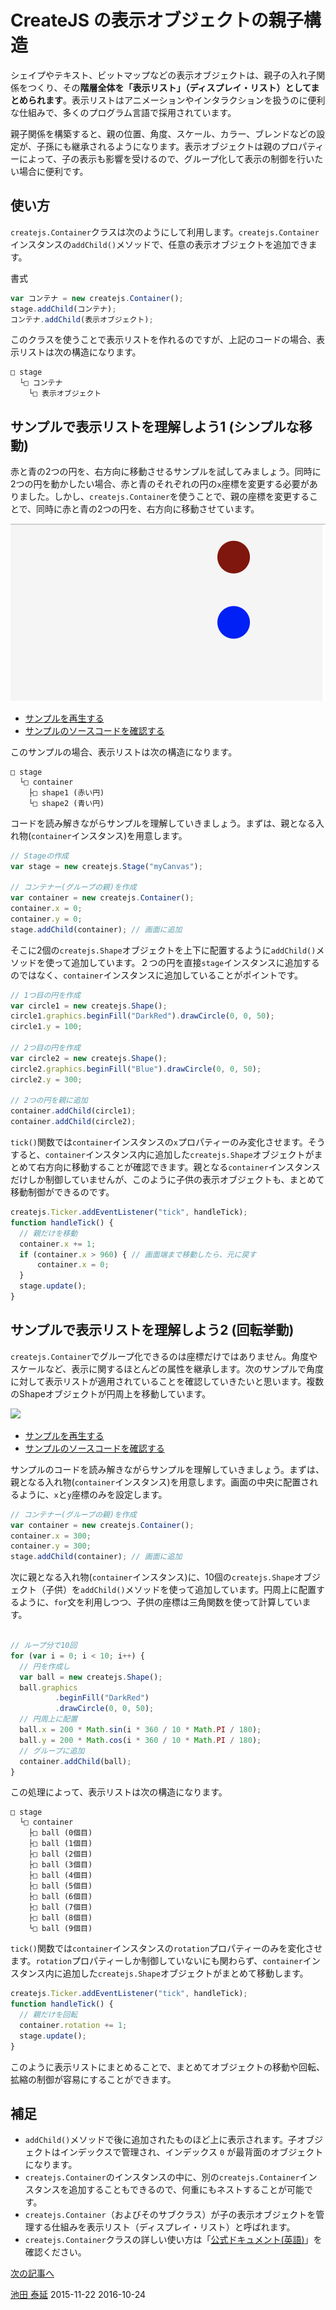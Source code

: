 # CreateJS の表示オブジェクトの親子構造

シェイプやテキスト、ビットマップなどの表示オブジェクトは、親子の入れ子関係をつくり、その**階層全体を「表示リスト」（ディスプレイ・リスト）としてまとめられます**。表示リストはアニメーションやインタラクションを扱うのに便利な仕組みで、多くのプログラム言語で採用されています。

親子関係を構築すると、親の位置、角度、スケール、カラー、ブレンドなどの設定が、子孫にも継承されるようになります。表示オブジェクトは親のプロパティーによって、子の表示も影響を受けるので、グループ化して表示の制御を行いたい場合に便利です。


## 使い方

`createjs.Container`クラスは次のようにして利用します。`createjs.Container`インスタンスの`addChild()`メソッドで、任意の表示オブジェクトを追加できます。


書式

```js
var コンテナ = new createjs.Container();
stage.addChild(コンテナ);
コンテナ.addChild(表示オブジェクト);
```

このクラスを使うことで表示リストを作れるのですが、上記のコードの場合、表示リストは次の構造になります。

```
□ stage
  └□ コンテナ
    └□ 表示オブジェクト
```

## サンプルで表示リストを理解しよう1 (シンプルな移動)

赤と青の2つの円を、右方向に移動させるサンプルを試してみましょう。同時に2つの円を動かしたい場合、赤と青のそれぞれの円の`x`座標を変更する必要がありました。しかし、`createjs.Container`を使うことで、親の座標を変更することで、同時に赤と青の2つの円を、右方向に移動させています。


![](../imgs/container_simple.html.png)

- [サンプルを再生する](https://ics-creative.github.io/tutorial-createjs/samples/container_simple.html)
- [サンプルのソースコードを確認する](../samples/container_simple.html)


このサンプルの場合、表示リストは次の構造になります。

```
□ stage
  └□ container
    ├□ shape1 (赤い円)
    └□ shape2 (青い円)
```


コードを読み解きながらサンプルを理解していきましょう。まずは、親となる入れ物(`container`インスタンス)を用意します。

```js
// Stageの作成
var stage = new createjs.Stage("myCanvas");

// コンテナー(グループの親)を作成
var container = new createjs.Container();
container.x = 0;
container.y = 0;
stage.addChild(container); // 画面に追加
```


そこに2個の`createjs.Shape`オブジェクトを上下に配置するように`addChild()`メソッドを使って追加しています。２つの円を直接`stage`インスタンスに追加するのではなく、`container`インスタンスに追加していることがポイントです。

```js
// 1つ目の円を作成
var circle1 = new createjs.Shape();
circle1.graphics.beginFill("DarkRed").drawCircle(0, 0, 50);
circle1.y = 100;

// 2つ目の円を作成
var circle2 = new createjs.Shape();
circle2.graphics.beginFill("Blue").drawCircle(0, 0, 50);
circle2.y = 300;

// 2つの円を親に追加
container.addChild(circle1);
container.addChild(circle2);
```

`tick()`関数では`container`インスタンスの`x`プロパティーのみ変化させます。そうすると、`container`インスタンス内に追加した`createjs.Shape`オブジェクトがまとめて右方向に移動することが確認できます。親となる`container`インスタンスだけしか制御していませんが、このように子供の表示オブジェクトも、まとめて移動制御ができるのです。

```js
createjs.Ticker.addEventListener("tick", handleTick);
function handleTick() {
  // 親だけを移動
  container.x += 1;
  if (container.x > 960) { // 画面端まで移動したら、元に戻す
      container.x = 0;
  }
  stage.update();
}
```

## サンプルで表示リストを理解しよう2 (回転挙動)

`createjs.Container`でグループ化できるのは座標だけではありません。角度やスケールなど、表示に関するほとんどの属性を継承します。次のサンプルで角度に対して表示リストが適用されていることを確認していきたいと思います。複数のShapeオブジェクトが円周上を移動しています。

![](../imgs/container_nest.html.png)

- [サンプルを再生する](https://ics-creative.github.io/tutorial-createjs/samples/container_nest.html)
- [サンプルのソースコードを確認する](../samples/container_nest.html)

サンプルのコードを読み解きながらサンプルを理解していきましょう。まずは、親となる入れ物(`container`インスタンス)を用意します。画面の中央に配置されるように、`x`と`y`座標のみを設定します。

```js
// コンテナー(グループの親)を作成
var container = new createjs.Container();
container.x = 300;
container.y = 300;
stage.addChild(container); // 画面に追加
```

次に親となる入れ物(`container`インスタンス)に、10個の`createjs.Shape`オブジェクト（子供）を`addChild()`メソッドを使って追加しています。円周上に配置するように、`for`文を利用しつつ、子供の座標は三角関数を使って計算しています。

```js

// ループ分で10回
for (var i = 0; i < 10; i++) {
  // 円を作成し
  var ball = new createjs.Shape();
  ball.graphics
          .beginFill("DarkRed")
          .drawCircle(0, 0, 50);
  // 円周上に配置
  ball.x = 200 * Math.sin(i * 360 / 10 * Math.PI / 180);
  ball.y = 200 * Math.cos(i * 360 / 10 * Math.PI / 180);
  // グループに追加
  container.addChild(ball);
}
```

この処理によって、表示リストは次の構造になります。

```
□ stage
  └□ container
    ├□ ball (0個目)
    ├□ ball (1個目)
    ├□ ball (2個目)
    ├□ ball (3個目)
    ├□ ball (4個目)
    ├□ ball (5個目)
    ├□ ball (6個目)
    ├□ ball (7個目)
    ├□ ball (8個目)
    └□ ball (9個目)
```


`tick()`関数では`container`インスタンスの`rotation`プロパティーのみを変化させます。`rotation`プロパティーしか制御していないにも関わらず、`container`インスタンス内に追加した`createjs.Shape`オブジェクトがまとめて移動します。

```js
createjs.Ticker.addEventListener("tick", handleTick);
function handleTick() {
  // 親だけを回転
  container.rotation += 1;
  stage.update();
}
```

このように表示リストにまとめることで、まとめてオブジェクトの移動や回転、拡縮の制御が容易にすることができます。

## 補足

- `addChild()`メソッドで後に追加されたものほど上に表示されます。子オブジェクトはインデックスで管理され、インデックス `0` が最背面のオブジェクトになります。
- `createjs.Container`のインスタンスの中に、別の`createjs.Container`インスタンスを追加することもできるので、何重にもネストすることが可能です。
- `createjs.Container`（およびそのサブクラス）が子の表示オブジェクトを管理する仕組みを表示リスト（ディスプレイ・リスト）と呼ばれます。
- `createjs.Container`クラスの詳しい使い方は「[公式ドキュメント(英語)](http://createjs.com/docs/easeljs/classes/Container.html)」を確認ください。

[次の記事へ](displayobject_remove.md)

<article-author>[池田 泰延](https://twitter.com/clockmaker)</article-author>
<article-date-published>2015-11-22</article-date-published>
<article-date-modified>2016-10-24</article-date-modified>
